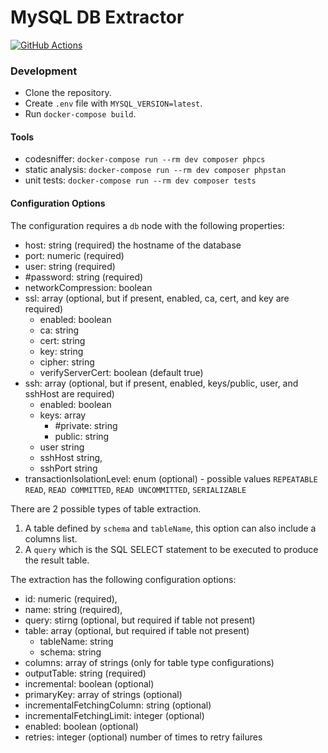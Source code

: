# MySQL DB Extractor
[![GitHub Actions](https://github.com/keboola/db-extractor-mysql/actions/workflows/push.yml/badge.svg)](https://github.com/keboola/db-extractor-mysql/actions/workflows/push.yml)

### Development

- Clone the repository.
- Create `.env` file with `MYSQL_VERSION=latest`.
- Run `docker-compose build`.

#### Tools

- codesniffer: `docker-compose run --rm dev composer phpcs` 
- static analysis: `docker-compose run --rm dev composer phpstan`
- unit tests: `docker-compose run --rm dev composer tests`

#### Configuration Options

The configuration requires a `db` node with the following properties: 

- host: string (required) the hostname of the database
- port: numeric (required)
- user: string (required)
- \#password: string (required)
- networkCompression: boolean 
- ssl: array (optional, but if present, enabled, ca, cert, and key are required)
  - enabled: boolean 
  - ca: string
  - cert: string
  - key: string
  - cipher: string
  - verifyServerCert: boolean (default true)
- ssh: array (optional, but if present, enabled, keys/public, user, and sshHost are required)
  - enabled: boolean 
  - keys: array 
    - \#private: string
    - public: string                
  - user string
  - sshHost string,
  - sshPort string
- transactionIsolationLevel: enum (optional) - possible values `REPEATABLE READ`, `READ COMMITTED`, `READ UNCOMMITTED`, `SERIALIZABLE`
   
There are 2 possible types of table extraction.  
1. A table defined by `schema` and `tableName`, this option can also include a columns list.
2. A `query` which is the SQL SELECT statement to be executed to produce the result table.

The extraction has the following configuration options:

- id: numeric (required),
- name: string (required),
- query: stirng (optional, but required if table not present)
- table: array (optional, but required if table not present)
  - tableName: string
  - schema: string
- columns: array of strings (only for table type configurations)
- outputTable: string (required)
- incremental: boolean (optional)
- primaryKey: array of strings (optional)
- incrementalFetchingColumn: string (optional)
- incrementalFetchingLimit: integer (optional)
- enabled: boolean (optional)
- retries: integer (optional) number of times to retry failures
